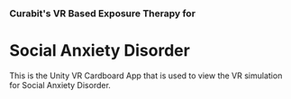 ### Curabit's VR Based Exposure Therapy for
# Social Anxiety Disorder

This is the Unity VR Cardboard App that is used to view the VR simulation for Social Anxiety Disorder.

